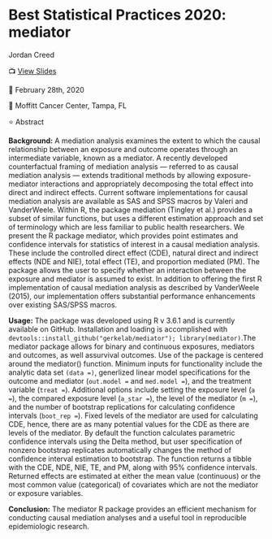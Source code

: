 
# Best Statistical Practices 2020: mediator

Jordan Creed

📺 [View Slides](https://causal-mediation.netlify.com/#1)

📆 February 28th, 2020

📍 Moffitt Cancer Center, Tampa, FL

⭐ Abstract

**Background:** A mediation analysis examines the extent to which the
causal relationship between an exposure and outcome operates through an
intermediate variable, known as a mediator. A recently developed
counterfactual framing of mediation analysis — referred to as causal
mediation analysis — extends traditional methods by allowing
exposure-mediator interactions and appropriately decomposing the total
effect into direct and indirect effects. Current software
implementations for causal mediation analysis are available as SAS and
SPSS macros by Valeri and VanderWeele. Within R, the package mediation
(Tingley et al.) provides a subset of similar functions, but uses a
different estimation approach and set of terminology which are less
familiar to public health researchers. We present the R package
mediator, which provides point estimates and confidence intervals for
statistics of interest in a causal mediation analysis. These include the
controlled direct effect (CDE), natural direct and indirect effects (NDE
and NIE), total effect (TE), and proportion mediated (PM). The package
allows the user to specify whether an interaction between the exposure
and mediator is assumed to exist. In addition to offering the first R
implementation of causal mediation analysis as described by VanderWeele
(2015), our implementation offers substantial performance enhancements
over existing SAS/SPSS macros.

**Usage:** The package was developed using R v 3.6.1 and is currently
available on GitHub. Installation and loading is accomplished with
`devtools::install_github("gerkelab/mediator"); library(mediator)`.The
mediator package allows for binary and continuous exposures, mediators
and outcomes, as well assurvival outcomes. Use of the package is
centered around the mediator() function. Minimum inputs for
functionality include the analytic data set `(data =)`, generlized
linear model specifications for the outcome and mediator (`out.model =`
and `med.model =`), and the treatment variable (`treat =`). Additional
options include setting the exposure level (`a =`), the compared
exposure level (`a_star =`), the level of the mediator (`m =`), and the
number of bootstrap replications for calculating confidence intervals
(`boot_rep =`). Fixed levels of the mediator are used for calculating
CDE, hence, there are as many potential values for the CDE as there are
levels of the mediator. By default the function calculates parametric
confidence intervals using the Delta method, but user specification of
nonzero bootstrap replicates automatically changes the method of
confidence interval estimation to bootstrap. The function returns a
tibble with the CDE, NDE, NIE, TE, and PM, along with 95% confidence
intervals. Returned effects are estimated at either the mean value
(continuous) or the most common value (categorical) of covariates which
are not the mediator or exposure variables.

**Conclusion:** The mediator R package provides an efficient mechanism
for conducting causal mediation analyses and a useful tool in
reproducible epidemiologic research.
